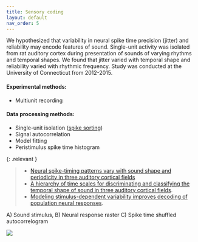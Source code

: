 ```yaml
---
title: Sensory coding
layout: default
nav_order: 5
---
```


We hypothesized that variability in neural spike time precision (jitter) and reliability may encode features of sound. Single-unit activity was isolated from rat auditory cortex during presentation of sounds of varying rhythms and temporal shapes. We found that jitter varied with temporal shape and reliability varied with rhythmic frequency. Study was conducted at the University of Connecticut from 2012-2015.

#### Experimental methods: 
- Multiunit recording

#### Data processing methods: 
- Single-unit isolation ([spike sorting](https://en.wikipedia.org/wiki/Spike_sorting))
- Signal autocorrelation
- Model fitting
- Peristimulus spike time histogram

{: .relevant }
> *   [Neural spike-timing patterns vary with sound shape and periodicity in three auditory cortical fields](https://journals.physiology.org/doi/abs/10.1152/jn.00784.2015)
> *   [A hierarchy of time scales for discriminating and classifying the temporal shape of sound in three auditory cortical fields](https://www.jneurosci.org/content/38/31/6967.short).
> *   [Modeling stimulus-dependent variability improves decoding of population neural responses](https://iopscience.iop.org/article/10.1088/1741-2552/ab3a68/meta).

A) Sound stimulus, B) Neural response raster C) Spike time shuffled autocorrelogram

![](../../assets/images/sac.png)
